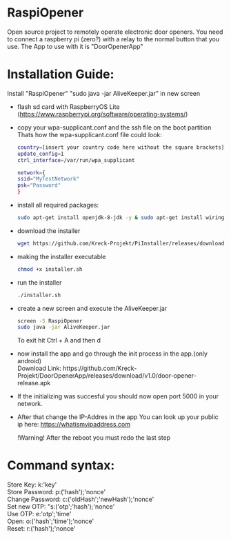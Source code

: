 # RaspiOpener

Open source project to remotely operate electronic door openers.
You need to connect a raspberry pi (zero?) with a relay to the normal button that you use.
The App to use with it is "DoorOpenerApp"

# Installation Guide:
 Install "RaspiOpener"  "sudo java -jar AliveKeeper.jar" in new screen

- flash sd card with RaspberryOS Lite (https://www.raspberrypi.org/software/operating-systems/)
- copy your wpa-supplicant.conf and the ssh file on the boot partition
  Thats how the wpa-supplicant.conf file could look:
  ```sh
  country=[insert your country code here without the square brackets]
  update_config=1
  ctrl_interface=/var/run/wpa_supplicant

  network={
  ssid="MyTestNetwork"
  psk="Password"
  }
  ```
- install all required packages:
  ```sh
  sudo apt-get install openjdk-8-jdk -y & sudo apt-get install wiringpi -y & sudo apt-get install screen -y & sudo apt-get install git -y
  ```
- download the installer
  ```sh
  wget https://github.com/Kreck-Projekt/PiInstaller/releases/download/V1.0/installer.sh
  ```   

- making the installer executable
  ```sh
  chmod +x installer.sh
  ```
- run the installer  
  ```sh
  ./installer.sh
  ```
- create a new screen and execute the AliveKeeper.jar
  ```sh
  screen -S RaspiOpener
  sudo java -jar AliveKeeper.jar
  ```
  To exit hit Ctrl + A and then d

- <p>now install the app and go through the init process in the app.(only android) <br>Download Link: https://github.com/Kreck-Projekt/DoorOpenerApp/releases/download/v1.0/door-opener-release.apk </p>
- If the initializing was succesful you should now open port 5000 in your network.
- After that change the IP-Addres in the app
  You can look up your public ip here:
  https://whatismyipaddress.com
  
  !Warning! After the reboot you must redo the last step 


# Command syntax:

Store Key: k:'key' <br/>
Store Password: p:('hash');'nonce' <br/>
Change Password: c:('oldHash';'newHash');'nonce' <br/>
Set new OTP: "s:('otp';'hash');'nonce' <br/>
Use OTP: e:'otp';'time' <br/>
Open: o:('hash';'time');'nonce' <br/>
Reset: r:('hash');'nonce' <br/>
